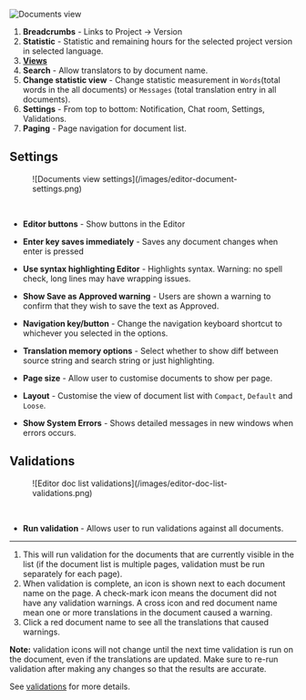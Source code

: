 ![Documents view](/images/editor-doc-list.png)
<br/>

1. **Breadcrumbs** - Links to Project -> Version
2. **Statistic** - Statistic and remaining hours for the selected project version in selected language.
3. [**Views**](/user-guide/editor/overview#views-in-webtrans)
4. **Search** - Allow translators to by document name.
5. **Change statistic view** - Change statistic measurement in `Words`(total words in the all documents) or `Messages` (total translation entry in all documents).
6. **Settings** - From top to bottom: Notification, Chat room, Settings, Validations.
7. **Paging** - Page navigation for document list.

## Settings
<figure>
![Documents view settings](/images/editor-document-settings.png)
</figure>
<br/>

* **Editor buttons** - Show buttons in the Editor

* **Enter key saves immediately** - Saves any document changes when enter is pressed

* **Use syntax highlighting Editor** - Highlights syntax. Warning: no spell check, long lines may have wrapping issues.

* **Show Save as Approved warning** - Users are shown a warning to confirm that they wish to save the text as Approved.

* **Navigation key/button** - Change the navigation keyboard shortcut to whichever you selected in the options.

* **Translation memory options** - Select whether to show diff between source string and search string or just highlighting.

* **Page size** - Allow user to customise documents to show per page.

* **Layout** - Customise the view of document list with `Compact`, `Default` and `Loose`.

* **Show System Errors** - Shows detailed messages in new windows when errors occurs.


## Validations
<figure>
![Editor doc list validations](/images/editor-doc-list-validations.png)
</figure>
<br/>

* **Run validation** - Allows user to run validations against all documents.

------

1. This will run validation for the documents that are currently visible in the list (if the document list is multiple pages, validation must be run separately for each page).
2. When validation is complete, an icon is shown next to each document name on the page. A check-mark icon means the document did not have any validation warnings. A cross icon and red document name mean one or more translations in the document caused a warning.
3. Click a red document name to see all the translations that caused warnings.

**Note:** validation icons will not change until the next time validation is run on the document, even if the translations are updated. Make sure to re-run validation after making any changes so that the results are accurate.

See [validations](/user-guide/projects/validations) for more details.
